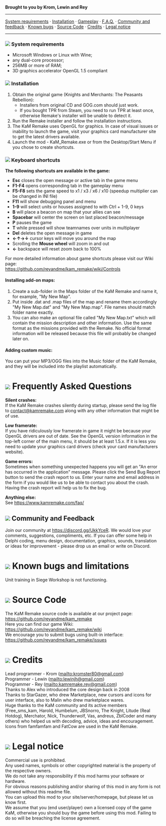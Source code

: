 **Brought to you by Krom, Lewin and Rey**

---

[System requirements](#system-requirements) · [Installation](#installation) · [Gameplay](#keyboard-shortcuts) · [F.A.Q.](#frequently-asked-questions) · [Community and feedback](#community-and-feedback) · [Known bugs](#known-bugs-and-limitations) · [Source Code](#source-code) · [Credits](#credits) · [Legal notice](#legal-notice)

---

### ![](Readme/GUI_0310.gif) System requirements

- Microsoft Windows or Linux with Wine;
- any dual-core processor;
- 256MB or more of RAM;
- 3D graphics accelerator OpenGL 1.5 compliant

### ![](Readme/GUI_0303.gif) Installation

1. Obtain the original game (Knights and Merchants: The Peasants Rebellion):
	- Installers from original CD and GOG.com should just work.
	- If you bought TPR from Steam, you need to run TPR at least once, otherwise Remake's installer will be unable to detect it.
1. Run the Remake installer and follow the installation instructions.
1. The KaM Remake uses OpenGL for graphics. In case of visual issues or inability to launch the game, visit your graphics card manufacturer site to get the latest drivers available.
1. Launch the mod - KaM_Remake.exe or from the Desktop/Start Menu if you chose to create shortcuts.

### ![](Readme/GUI_0312.gif) Keyboard shortcuts

**The following shortcuts are available in the game:**

- **Esc** closes the open message or active tab in the game menu
- **F1-F4** opens corresponding tab in the gameplay menu
- **F5-F8** sets the game speed to x1 / x3 / x6 / x10 (speedup multiplier can be changed in INI file)
- **F11** will show debugging panel and menu
- **1-9** will select units or houses assigned to with Ctrl + 1-9, 0 keys
- **B** will place a beacon on map that your allies can see
- **Spacebar** will center the screen on last placed beacon/message
- **P** pauses the game
- **T** while pressed will show teamnames over units in multiplayer
- **Del** deletes the open message in game
- **←↑→↓** cursor keys will move you around the map
- Scrolling the **Mouse wheel** will zoom in and out
- **←** backspace will reset zoom back to 100%

For more detailed information about game shortcuts please visit our Wiki page:  
<https://github.com/reyandme/kam_remake/wiki/Controls>

#### Installing add-on maps:
1. Create a sub-folder in the Maps folder of the KaM Remake and name it, for example, "My New Map".
2. Put inside .dat and .map files of the map and rename them accordingly "My New Map.dat" and "My New Map.map". File names should match folder name exactly.
3. You can also make an optional file called "My New Map.txt" which will contain the mission description and other information. Use the same format as the missions provided with the Remake. No official format information will be released because this file will probably be changed later on. 

#### Adding custom music:
You can put your MP3/OGG files into the Music folder of the KaM Remake, and they will be included into the playlist automatically.

# ![](Readme/GUI_0311.gif) Frequently Asked Questions
**Silent crashes:**  
If the KaM Remake crashes silently during startup, please send the log file to contact@kamremake.com along with any other information that might be of use.

**Low framerate:**  
If you have ridiculously low framerate in game it might be because your OpenGL drivers are out of date. See the OpenGL version information in the top-left corner of the main menu, it should be at least 1.5.x. If it is less you need to update your graphics card drivers (check your card manufacturers website).

**Game errors:**  
Sometimes when something unexpected happens you will get an "An error has occurred in the application" message. Please click the Send Bug Report button to send the crash report to us. Enter your name and email address in the form if you would like us to be able to contact you about the crash. Having the crash report will help us to fix the bug.

**Anything else:**  
See <https://www.kamremake.com/faq/>

## ![](Readme/GUI_0323.gif) Community and Feedback

Join our community at <https://discord.gg/UkkYceR>. We would love your comments, suggestions, compliments, etc.
If you can offer some help in Delphi coding, menu design, documentation, graphics, sounds, translation or ideas for improvement - please drop us an email or write on Discord. 

# ![](Readme/GUI_0304.gif) Known bugs and limitations

Unit training in Siege Workshop is not functioning.

# ![](Readme/GUI_0308.gif) Source Code

The KaM Remake source code is available at our project page:  
<https://github.com/reyandme/kam_remake>  
Here you can find our game Wiki:  
<https://github.com/reyandme/kam_remake/wiki>  
We encourage you to submit bugs using built-in interface:  
<https://github.com/reyandme/kam_remake/issues>  

# ![](Readme/GUI_0314.gif) Credits

Lead programmer - Krom (<mailto:kromster80@gmail.com>)  
Programmer - Lewin (<mailto:lewinjh@gmail.com>)  
Programmer - Rey (<mailto:kamremake.rey@gmail.com>)  
Thanks to Alex who introduced the core design back in 2008  
Thanks to StarGazer, who drew Marketplace, new cursors and icons for user interface, also to Malin who drew marketplace wares.  
Huge thanks to the KaM community and its active members (Free_sms_kam, Harold, Humbelum, JBSnorro, The Knight, Litude (Real Hotdog), Merchator, Nick, Thunderwolf, Vas, andreus, ZblCoder and many others) who helped us with decoding, advice, ideas and encouragement.  
Icons from famfamfam and FatCow are used in the KaM Remake.  

# ![](Readme/GUI_0322.gif) Legal notice

Commercial use is prohibited.  
Any used names, symbols or other copyrighted material is the property of the respective owners.  
We do not take any responsibility if this mod harms your software or hardware.  
For obvious reasons publishing and/or sharing of this mod in any form is not allowed without this readme file.  
You can upload this mod to your site/server/homepage, but please let us know first.  
We assume that you (end user/player) own a licensed copy of the game KaM, otherwise you should buy the game before using this mod. Failing to do so will be breaching the license agreement.  